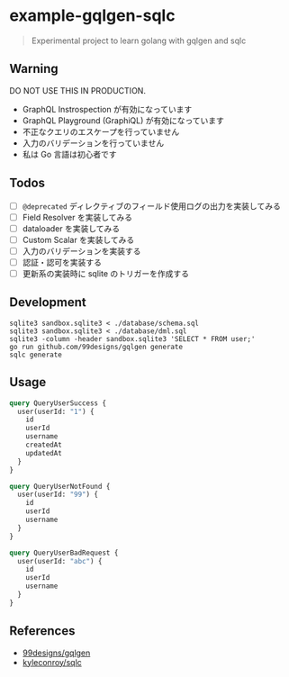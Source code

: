 # example-gqlgen-sqlc

> Experimental project to learn golang with gqlgen and sqlc

## Warning

DO NOT USE THIS IN PRODUCTION.

- GraphQL Instrospection が有効になっています
- GraphQL Playground (GraphiQL) が有効になっています
- 不正なクエリのエスケープを行っていません
- 入力のバリデーションを行っていません
- 私は Go 言語は初心者です

## Todos

- [ ] `@deprecated` ディレクティブのフィールド使用ログの出力を実装してみる
- [ ] Field Resolver を実装してみる
- [ ] dataloader を実装してみる
- [ ] Custom Scalar を実装してみる
- [ ] 入力のバリデーションを実装する
- [ ] 認証・認可を実装する
- [ ] 更新系の実装時に sqlite のトリガーを作成する

## Development

```shellscript
sqlite3 sandbox.sqlite3 < ./database/schema.sql
sqlite3 sandbox.sqlite3 < ./database/dml.sql
sqlite3 -column -header sandbox.sqlite3 'SELECT * FROM user;'
go run github.com/99designs/gqlgen generate
sqlc generate
```

## Usage

```graphql
query QueryUserSuccess {
  user(userId: "1") {
    id
    userId
    username
    createdAt
    updatedAt
  }
}

query QueryUserNotFound {
  user(userId: "99") {
    id
    userId
    username
  }
}

query QueryUserBadRequest {
  user(userId: "abc") {
    id
    userId
    username
  }
}
```

## References

- [99designs/gqlgen](https://github.com/99designs/gqlgen)
- [kyleconroy/sqlc](https://github.com/kyleconroy/sqlc)
